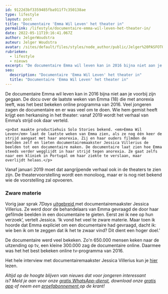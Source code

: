 ```yaml
---
id: 9122d3bf3359485fba911f7c350138ae
type: lifestyle
layout: post
title: "Documentaire 'Emma Wil Leven' het theater in"
permalink: /lifestyle/documentaire-emma-wil-leven-het-theater-in/
date: 2022-05-11T19:16:41.067Z
author: JelgerWoudstra
auteur: Jelger Woudstra
avatar: /sites/default/files/styles/node_author/public/Jelger%20PASFOTO_3469.jpg?itok=7GsNTxTw
rubrieken:
  - lifestyle
  - nieuws
excerpt: "De documentaire Emma wil leven kan in 2016 bijna niet aan je voorbij zijn gegaan. De docu over de laatste weken van Emma (18) die met anorexia leeft, was het best bekeken online programma van 2016. Veel jongeren zagen de documentaire en er was veel om te doen. Wie hem gemist heeft krijgt een herkansing in het theater: vanaf 2019 wordt het verhaal van Emma’s strijd ook daar verteld.  "
seo:
  description: "Documentaire 'Emma Wil Leven' het theater in"
  title: "Documentaire 'Emma Wil Leven' het theater in"
---
```

De documentaire Emma wil leven kan in 2016 bijna niet aan je voorbij zijn gegaan. De docu over de laatste weken van Emma (18) die met anorexia leeft, was het best bekeken online programma van 2016. Veel jongeren zagen de documentaire en er was veel om te doen. Wie hem gemist heeft krijgt een herkansing in het theater: vanaf 2019 wordt het verhaal van Emma’s strijd ook daar verteld.  

    <p>Dat maakte productiehuis Solo Stories bekend. <em>Emma Wil Leven</em> laat de laatste weken van Emma zien, als ze nog één keer de strijd aangaat met haar anorexia. Zij en haar ouders filmden de beelden zelf en lieten documentairemaakster Jessica Villerius de beelden tot een documentaire maken. De documentaire laat zien hoe Emma steeds verder wegglijdt in haar strijd tegen anorexia. Ze gaat zelfs naar een kliniek in Portugal om haar ziekte te verslaan, maar overlijdt helaas.</p>
<p>Vanaf januari 2019 moet dat aangrijpende verhaal ook in de theaters te zien zijn. De theatervoorstelling wordt een monoloog, maar er is nog niet bekend wie de voorstelling zal opvoeren.</p>
<h3>Zware materie</h3>
<p>Vorig jaar sprak <em>7Days</em> <a href="/emma" target="_blank">uitgebreid </a>met documentairemaakster Jessica Villerius. Ze werd door de behandelaars van Emma gevraagd de door haar gefilmde beelden in een documentaire te gieten. Eerst zei ik nee op hun verzoek’, vertelt Jessica. ‘Ik vond het veel te zware materie. Maar toen ik hoorde dat Emma expliciet om een documentaire had gevraagd, dacht ik: wie ben ik om te zeggen dat ik het te zwaar vind? Dit dient een hoger doel.'</p>
<p>De documentaire werd veel bekeken. Zo'n 650.000 mensen keken naar de uitzending op tv, een kleine 300.000 zag de documentaire online. Daarmee was het het best bekeken online tv-programma van 2016.</p>
<p>Het hele interview met documentairemaakster Jessica Villerius kun je <a href="/emma" target="_blank">hier </a>lezen. </p>
<p><em>Altijd op de hoogte blijven van nieuws dat voor jongeren interessant is? Meld je aan voor onze </em><a href="/whatsapp"><em>gratis WhatsApp-dienst</em></a><em>, download onze </em><a href="/app"><em>gratis app</em></a><em> of neem een </em><a href="https://abonneren.sevendays.nl/abonneren/abonnementen/ae/artikel"><em>proefabonnement </em></a><em>op de krant!</em></p>  
